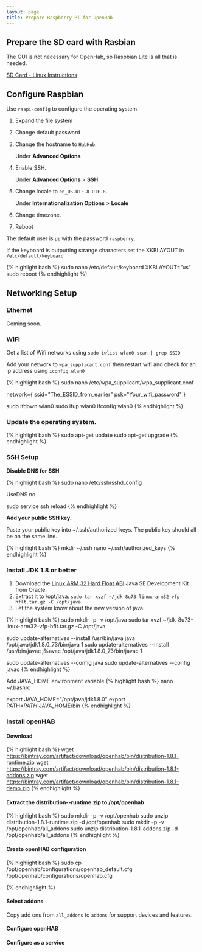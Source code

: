 ```yaml
---
layout: page
title: Prepare Raspberry Pi for OpenHab
---
```

## Prepare the SD card with Rasbian

The GUI is not necessary for OpenHab, so Raspbian Lite is all that is needed.

[SD Card - Linux Instructions][1]

## Configure Raspbian

Use `raspi-config` to configure the operating system.

1.  Expand the file system

2.  Change default password

3.  Change the hostname to `HabHub`.  

    Under **Advanced Options**

4.  Enable SSH.

    Under **Advanced Options** > **SSH**

4.  Change locale to `en_US.UTF-8 UTF-8`.

    Under **Internationalization Options** > **Locale**

5.  Change timezone.

5.  Reboot

The default user is `pi` with the password `raspberry`.

If the keyboard is outputting strange characters set the XKBLAYOUT in `/etc/default/keyboard`

{% highlight bash %}
sudo nano /etc/default/keyboard
XKBLAYOUT=”us”
sudo reboot
{% endhighlight %}

## Networking Setup

### Ethernet

Coming soon.

### WiFi

Get a list of Wifi networks using `sudo iwlist wlan0 scan | grep SSID`

Add your network to `wpa_supplicant.conf` then restart wifi and check for an ip address using `iconfig wlan0`

{% highlight bash %}
sudo nano /etc/wpa_supplicant/wpa_supplicant.conf

network={
    ssid="The_ESSID_from_earlier"
    psk="Your_wifi_password"
}

sudo ifdown wlan0
sudo ifup wlan0
ifconfig wlan0
{% endhighlight %}


### Update the operating system.

{% highlight bash %}
sudo apt-get update
sudo apt-get upgrade
{% endhighlight %}

### SSH Setup
**Disable DNS for SSH**

{% highlight bash %}
sudo nano /etc/ssh/sshd_config

UseDNS no

sudo service ssh reload
{% endhighlight %}

**Add your public SSH key.**

Paste your public key into ~/.ssh/authorized_keys.  The public key should all be on the same line.

{% highlight bash %}
mkdir ~/.ssh
nano ~/.ssh/authorized_keys
{% endhighlight %}

### Install JDK 1.8 or better
1.  Download the [Linux ARM 32 Hard Float ABI][jdkdownload] Java SE Development Kit from Oracle.
2.  Extract it to /opt/java.   `sudo tar xvzf ~/jdk-8u73-linux-arm32-vfp-hflt.tar.gz -C /opt/java`
3.  Let the system know about the new version of java.

{% highlight bash %}
sudo mkdir -p -v /opt/java
sudo tar xvzf ~/jdk-8u73-linux-arm32-vfp-hflt.tar.gz -C /opt/java

sudo update-alternatives --install /usr/bin/java java /opt/java/jdk1.8.0_73/bin/java 1
sudo update-alternatives --install /usr/bin/javac j%avac /opt/java/jdk1.8.0_73/bin/javac 1

sudo update-alternatives --config java
sudo update-alternatives --config javac
{% endhighlight %}

Add JAVA_HOME environment variable
{% highlight bash %}
nano ~/.bashrc

export JAVA_HOME="/opt/java/jdk1.8.0"
export PATH=$PATH:$JAVA_HOME/bin
{% endhighlight %}

### Install openHAB

#### Download

{% highlight bash %}
wget https://bintray.com/artifact/download/openhab/bin/distribution-1.8.1-runtime.zip
wget https://bintray.com/artifact/download/openhab/bin/distribution-1.8.1-addons.zip
wget https://bintray.com/artifact/download/openhab/bin/distribution-1.8.1-demo.zip
{% endhighlight %}

#### Extract the distribution-<version>-runtime.zip to /opt/openhab
{% highlight bash %}
sudo mkdir -p -v /opt/openhab
sudo unzip distribution-1.8.1-runtime.zip -d /opt/openhab
sudo mkdir -p -v /opt/openhab/all_addons
sudo unzip distribution-1.8.1-addons.zip -d /opt/openhab/all_addons
{% endhighlight %}

#### Create openHAB configuration
{% highlight bash %}
sudo cp /opt/openhab/configurations/openhab_default.cfg /opt/openhab/configurations/openhab.cfg

{% endhighlight %}

#### Select addons
Copy add ons from `all_addons` to `addons` for support devices and features.

#### Configure openHAB

#### Configure as a service




[openhabdownload]:http://www.openhab.org/getting-started/
[jdkdownload]: http://www.oracle.com/technetwork/java/javase/downloads/jdk8-downloads-2133151.html
[1]: https://www.raspberrypi.org/documentation/installation/installing-images/linux.md
